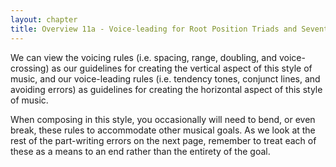 ```yaml
---
layout: chapter
title: Overview 11a - Voice-leading for Root Position Triads and Seventh Chords
---
```


We can view the voicing rules (i.e. spacing, range, doubling, and voice-crossing) as our guidelines for creating the vertical aspect of this style of music, and our voice-leading rules (i.e. tendency tones, conjunct lines, and avoiding errors) as guidelines for creating the horizontal aspect of this style of music.

When composing in this style, you occasionally will need to bend, or even break, these rules to accommodate other musical goals. As we look at the rest of the part-writing errors on the next page, remember to treat each of these as a means to an end rather than the entirety of the goal.